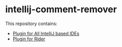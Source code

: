 # intellij-comment-remover

This repository contains:
* [Plugin for All IntelliJ based IDEs](./intellij)
* [Plugin for Rider](./rider)
